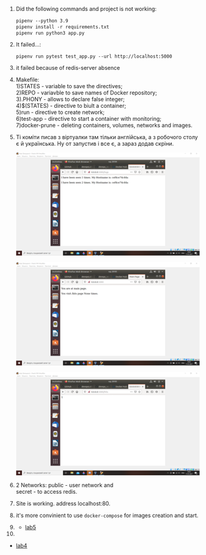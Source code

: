 1. Did the following commands and project is not working:
    ```
    pipenv --python 3.9
    pipenv install -r requirements.txt
    pipenv run python3 app.py
2. It failed...:
    ```
    pipenv run pytest test_app.py --url http://localhost:5000

3. it failed because of redis-server absence

4.  Makefile:  
    1)STATES - variable to save the directives;  
    2)REPO - variavble to save names of Docker repository;  
    3).PHONY - allows to declare false integer;  
    4)$(STATES) - directive to biult a container;  
    5)run - directive to create network;  
    6)test-app - directive to start a container with monitoring;  
    7)docker-prune - deleting containers, volumes, networks and images.


5. Ті коміти писав з віртуалки там тільки англійська, а з робочого столу є й українська. Ну от запустив і все є, а зараз додав скріни.

    ![logs](1.png)

    ![main page](2.png)

    ![hits](3.png)

6. 2 Networks: public - user network and  
    secret - to access redis.

7. Site is working. address localhost:80.

8. it's more convinient to use `docker-compose` for images creation and start.

9.  
   - [lab5](https://hub.docker.com/repository/docker/yaroslavnazarko/lab5)

10.  
   - [lab4](https://hub.docker.com/repository/docker/yaroslavnazarko/lab4)
